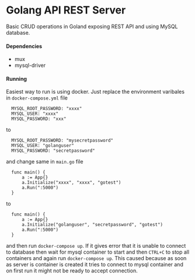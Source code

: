 # Golang API REST Server
Basic CRUD operations in Goland exposing REST API and using MySQL database.

#### Dependencies
- mux
- mysql-driver

#### Running
Easiest way to run is using docker. Just replace the environment varibales in `docker-compose.yml` file

      MYSQL_ROOT_PASSWORD: "xxxx"
      MYSQL_USER: "xxxx"
      MYSQL_PASSWORD: "xxx"

to

      MYSQL_ROOT_PASSWORD: "mysecretpassword"
      MYSQL_USER: "golanguser"
      MYSQL_PASSWORD: "secretpassword"

and change same in `main.go` file

      func main() {
	      a := App{}
	      a.Initialize("xxxx", "xxxx", "gotest")
	      a.Run(":5000")
      }

to

      func main() {
	      a := App{}
	      a.Initialize("golanguser", "secretpassword", "gotest")
	      a.Run(":5000")
      }

and then run `docker-compose up`. If it gives error that it is unable to connect to database then wait for mysql container to start and then `CTRL+C` to stop all containers and again run `docker-compose up`. This caused because as soon as server is container is created it tries to connect to mysql container and on first run it might not be ready to accept connection.